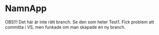 # NamnApp

OBS!!! Det här är inte rätt branch. Se den som heter Test1. Fick problem att committa i VS, men funkade om man skapade en ny branch.
